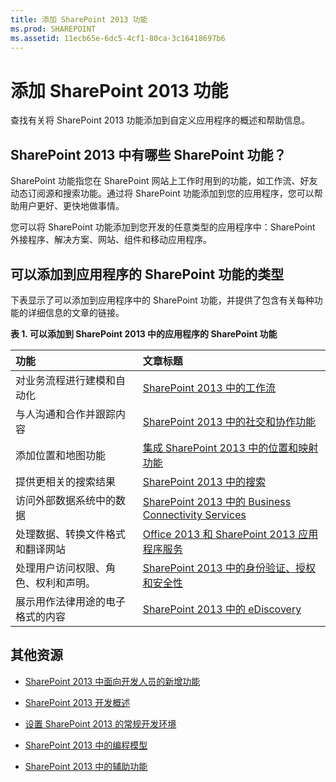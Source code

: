 ```yaml
---
title: 添加 SharePoint 2013 功能
ms.prod: SHAREPOINT
ms.assetid: 11ecb65e-6dc5-4cf1-80ca-3c16418697b6
---
```



# 添加 SharePoint 2013 功能
查找有关将 SharePoint 2013 功能添加到自定义应用程序的概述和帮助信息。
## SharePoint 2013 中有哪些 SharePoint 功能？
<a name="bkmk_whatIs"> </a>

SharePoint 功能指您在 SharePoint 网站上工作时用到的功能，如工作流、好友动态订阅源和搜索功能。通过将 SharePoint 功能添加到您的应用程序，您可以帮助用户更好、更快地做事情。
  
    
    
您可以将 SharePoint 功能添加到您开发的任意类型的应用程序中：SharePoint 外接程序、解决方案、网站、组件和移动应用程序。
  
    
    

## 可以添加到应用程序的 SharePoint 功能的类型
<a name="bkmk_inThisSection"> </a>

下表显示了可以添加到应用程序中的 SharePoint 功能，并提供了包含有关每种功能的详细信息的文章的链接。
  
    
    

**表 1. 可以添加到 SharePoint 2013 中的应用程序的 SharePoint 功能**


|**功能**|**文章标题**|
|:-----|:-----|
|对业务流程进行建模和自动化  <br/> | [SharePoint 2013 中的工作流](workflows-in-sharepoint-2013.md) <br/> |
|与人沟通和合作并跟踪内容  <br/> | [SharePoint 2013 中的社交和协作功能](social-and-collaboration-features-in-sharepoint-2013.md) <br/> |
|添加位置和地图功能  <br/> | [集成 SharePoint 2013 中的位置和映射功能](integrating-location-and-map-functionality-in-sharepoint-2013.md) <br/> |
|提供更相关的搜索结果  <br/> | [SharePoint 2013 中的搜索](search-in-sharepoint-2013.md) <br/> |
|访问外部数据系统中的数据  <br/> | [SharePoint 2013 中的 Business Connectivity Services](business-connectivity-services-in-sharepoint-2013.md) <br/> |
|处理数据、转换文件格式和翻译网站  <br/> | [Office 2013 和 SharePoint 2013 应用程序服务](office-2013-and-sharepoint-2013-application-services.md) <br/> |
|处理用户访问权限、角色、权利和声明。  <br/> | [SharePoint 2013 中的身份验证、授权和安全性](authentication-authorization-and-security-in-sharepoint-2013.md) <br/> |
|展示用作法律用途的电子格式的内容  <br/> | [SharePoint 2013 中的 eDiscovery](ediscovery-in-sharepoint-2013.md) <br/> |
   

## 其他资源
<a name="bk_addresources"> </a>


-  [SharePoint 2013 中面向开发人员的新增功能](what’s-new-for-developers-in-sharepoint-2013.md)
    
  
-  [SharePoint 2013 开发概述](sharepoint-2013-development-overview.md)
    
  
-  [设置 SharePoint 2013 的常规开发环境](set-up-a-general-development-environment-for-sharepoint-2013.md)
    
  
-  [SharePoint 2013 中的编程模型](programming-models-in-sharepoint-2013.md)
    
  
-  [SharePoint 2013 中的辅助功能](accessibility-in-sharepoint-2013.md)
    
  

  
    
    

